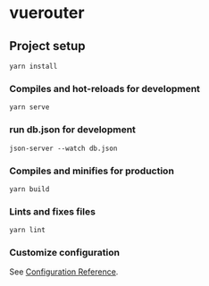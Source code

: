 # vuerouter

## Project setup
```
yarn install
```

### Compiles and hot-reloads for development
```
yarn serve
```

### run db.json for development
```
json-server --watch db.json
```

### Compiles and minifies for production
```
yarn build
```

### Lints and fixes files
```
yarn lint
```

### Customize configuration
See [Configuration Reference](https://cli.vuejs.org/config/).
